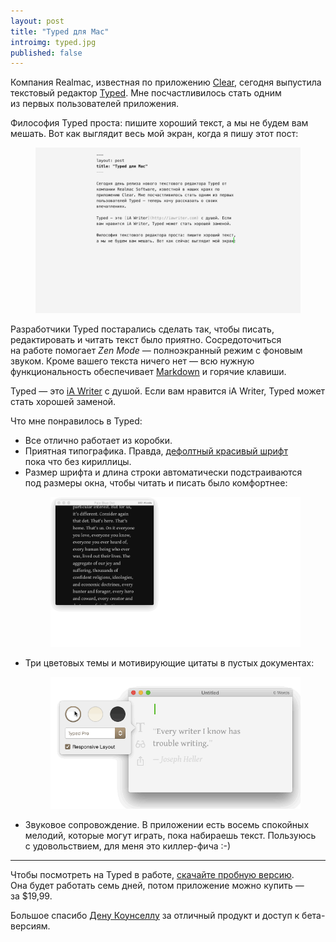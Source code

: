 ```yaml
---
layout: post
title: "Typed для Mac"
introimg: typed.jpg
published: false
---
```


<p class="lead">Компания Realmac, известная по приложению <a href="http://realmacsoftware.com/clear">Clear</a>, сегодня выпустила текстовый редактор <a href="http://realmacsoftware.com/typed">Typed</a>. Мне посчастливилось стать одним из первых пользователей приложения.</p>

<!-- more -->

Философия Typed проста: пишите хороший текст, а мы не будем вам мешать. Вот как выглядит весь мой экран, когда я пишу этот пост:

<figure class="figure--wide">
  <img src="/i/typed/fullscreen.png" alt="">
</figure>

Разработчики Typed постарались сделать так, чтобы писать, редактировать и читать текст было приятно. Сосредоточиться на работе помогает *Zen Mode* — полноэкранный режим с фоновым звуком. Кроме вашего текста ничего нет — всю нужную функциональность обеспечивает [Markdown](https://help.github.com/articles/markdown-basics/) и горячие клавиши.

Typed — это [iA Writer](http://iawriter.com) с душой. Если вам нравится iA Writer, Typed может стать хорошей заменой.

Что мне понравилось в Typed:

*   Все отлично работает из коробки.
*   Приятная типографика. Правда, [дефолтный красивый шрифт](http://www.google.com/fonts/specimen/Gentium+Book+Basic) пока что без кириллицы.
*   Размер шрифта и длина строки автоматически подстраиваются под размеры окна, чтобы читать и писать было комфортнее:
    <figure class="figure--wide">
      <img src="/i/typed/responsive.gif" alt="">
    </figure>
*   Три цветовых темы и мотивирующие цитаты в пустых документах:
    <figure>
      <img src="/i/typed/themes.gif" alt="">
    </figure>
*   Звуковое сопровождение. В приложении есть восемь спокойных мелодий, которые могут играть, пока набираешь текст. Пользуюсь с удовольствием, для меня это киллер-фича :-)

---

Чтобы посмотреть на Typed в работе, [скачайте пробную версию](http://realmacsoftware.com/redirects/typed/direct). Она будет работать семь дней, потом приложение можно купить — за $19,99.

Большое спасибо [Дену Коунселлу](http://dancounsell.com/) за отличный продукт и доступ к бета-версиям.
